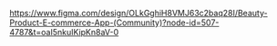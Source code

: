 https://www.figma.com/design/OLkGghiH8VMJ63c2baq28I/Beauty-Product-E-commerce-App-(Community)?node-id=507-4787&t=oaI5nkuIKipKn8aV-0
